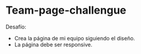 # Team-page-challengue
Desafío: 
- Crea la página de mi equipo siguiendo el diseño. 
- La página debe ser responsive.

